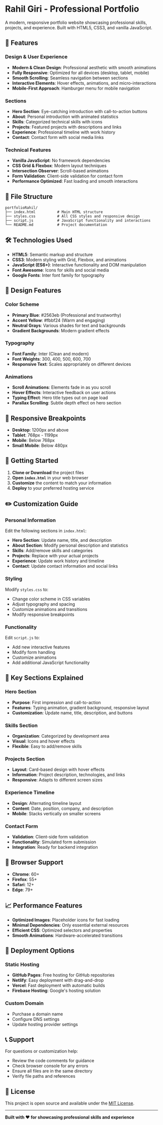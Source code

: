 # Rahil Giri - Professional Portfolio

A modern, responsive portfolio website showcasing professional skills, projects, and experience. Built with HTML5, CSS3, and vanilla JavaScript.

## 🚀 Features

### Design & User Experience
- **Modern & Clean Design**: Professional aesthetic with smooth animations
- **Fully Responsive**: Optimized for all devices (desktop, tablet, mobile)
- **Smooth Scrolling**: Seamless navigation between sections
- **Interactive Elements**: Hover effects, animations, and micro-interactions
- **Mobile-First Approach**: Hamburger menu for mobile navigation

### Sections
- **Hero Section**: Eye-catching introduction with call-to-action buttons
- **About**: Personal introduction with animated statistics
- **Skills**: Categorized technical skills with icons
- **Projects**: Featured projects with descriptions and links
- **Experience**: Professional timeline with work history
- **Contact**: Contact form with social media links

### Technical Features
- **Vanilla JavaScript**: No framework dependencies
- **CSS Grid & Flexbox**: Modern layout techniques
- **Intersection Observer**: Scroll-based animations
- **Form Validation**: Client-side validation for contact form
- **Performance Optimized**: Fast loading and smooth interactions

## 📁 File Structure

```
portfolioRahil/
├── index.html          # Main HTML structure
├── styles.css          # All CSS styles and responsive design
├── script.js           # JavaScript functionality and interactions
└── README.md           # Project documentation
```

## 🛠️ Technologies Used

- **HTML5**: Semantic markup and structure
- **CSS3**: Modern styling with Grid, Flexbox, and animations
- **JavaScript (ES6+)**: Interactive functionality and DOM manipulation
- **Font Awesome**: Icons for skills and social media
- **Google Fonts**: Inter font family for typography

## 🎨 Design Features

### Color Scheme
- **Primary Blue**: #2563eb (Professional and trustworthy)
- **Accent Yellow**: #fbbf24 (Warm and engaging)
- **Neutral Grays**: Various shades for text and backgrounds
- **Gradient Backgrounds**: Modern gradient effects

### Typography
- **Font Family**: Inter (Clean and modern)
- **Font Weights**: 300, 400, 500, 600, 700
- **Responsive Text**: Scales appropriately on different devices

### Animations
- **Scroll Animations**: Elements fade in as you scroll
- **Hover Effects**: Interactive feedback on user actions
- **Typing Effect**: Hero title types out on page load
- **Parallax Scrolling**: Subtle depth effect on hero section

## 📱 Responsive Breakpoints

- **Desktop**: 1200px and above
- **Tablet**: 768px - 1199px
- **Mobile**: Below 768px
- **Small Mobile**: Below 480px

## 🚀 Getting Started

1. **Clone or Download** the project files
2. **Open `index.html`** in your web browser
3. **Customize** the content to match your information
4. **Deploy** to your preferred hosting service

## ✏️ Customization Guide

### Personal Information
Edit the following sections in `index.html`:
- **Hero Section**: Update name, title, and description
- **About Section**: Modify personal description and statistics
- **Skills**: Add/remove skills and categories
- **Projects**: Replace with your actual projects
- **Experience**: Update work history and timeline
- **Contact**: Update contact information and social links

### Styling
Modify `styles.css` to:
- Change color scheme in CSS variables
- Adjust typography and spacing
- Customize animations and transitions
- Modify responsive breakpoints

### Functionality
Edit `script.js` to:
- Add new interactive features
- Modify form handling
- Customize animations
- Add additional JavaScript functionality

## 🎯 Key Sections Explained

### Hero Section
- **Purpose**: First impression and call-to-action
- **Features**: Typing animation, gradient background, responsive layout
- **Customization**: Update name, title, description, and buttons

### Skills Section
- **Organization**: Categorized by development area
- **Visual**: Icons and hover effects
- **Flexible**: Easy to add/remove skills

### Projects Section
- **Layout**: Card-based design with hover effects
- **Information**: Project description, technologies, and links
- **Responsive**: Adapts to different screen sizes

### Experience Timeline
- **Design**: Alternating timeline layout
- **Content**: Date, position, company, and description
- **Mobile**: Stacks vertically on smaller screens

### Contact Form
- **Validation**: Client-side form validation
- **Functionality**: Simulated form submission
- **Integration**: Ready for backend integration

## 🔧 Browser Support

- **Chrome**: 60+
- **Firefox**: 55+
- **Safari**: 12+
- **Edge**: 79+

## 📈 Performance Features

- **Optimized Images**: Placeholder icons for fast loading
- **Minimal Dependencies**: Only essential external resources
- **Efficient CSS**: Optimized selectors and properties
- **Smooth Animations**: Hardware-accelerated transitions

## 🚀 Deployment Options

### Static Hosting
- **GitHub Pages**: Free hosting for GitHub repositories
- **Netlify**: Easy deployment with drag-and-drop
- **Vercel**: Fast deployment with automatic builds
- **Firebase Hosting**: Google's hosting solution

### Custom Domain
- Purchase a domain name
- Configure DNS settings
- Update hosting provider settings

## 📞 Support

For questions or customization help:
- Review the code comments for guidance
- Check browser console for any errors
- Ensure all files are in the same directory
- Verify file paths and references

## 📄 License

This project is open source and available under the [MIT License](LICENSE).

---

**Built with ❤️ for showcasing professional skills and experience** 
